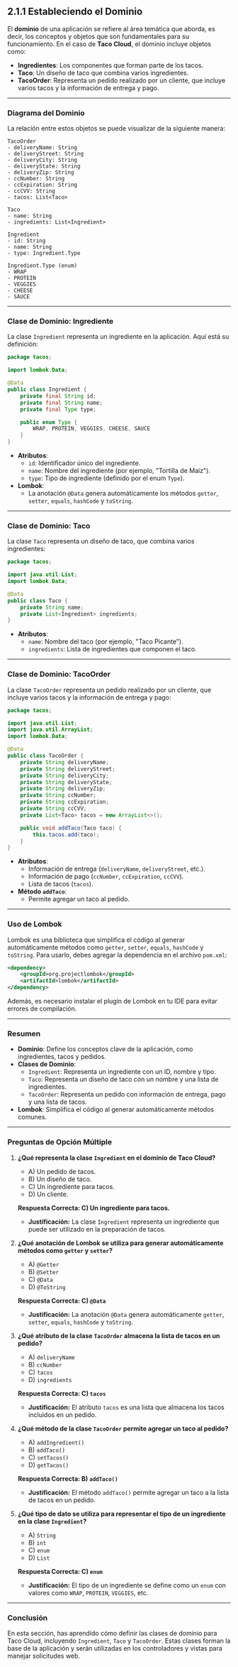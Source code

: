 ## **2.1.1 Estableciendo el Dominio**

El **dominio** de una aplicación se refiere al área temática que aborda, es decir, los conceptos y objetos que son fundamentales para su funcionamiento. En el caso de **Taco Cloud**, el dominio incluye objetos como:

- **Ingredientes**: Los componentes que forman parte de los tacos.
- **Taco**: Un diseño de taco que combina varios ingredientes.
- **TacoOrder**: Representa un pedido realizado por un cliente, que incluye varios tacos y la información de entrega y pago.

---

### **Diagrama del Dominio**

La relación entre estos objetos se puede visualizar de la siguiente manera:

```
TacoOrder
- deliveryName: String
- deliveryStreet: String
- deliveryCity: String
- deliveryState: String
- deliveryZip: String
- ccNumber: String
- ccExpiration: String
- ccCVV: String
- tacos: List<Taco>

Taco
- name: String
- ingredients: List<Ingredient>

Ingredient
- id: String
- name: String
- type: Ingredient.Type

Ingredient.Type (enum)
- WRAP
- PROTEIN
- VEGGIES
- CHEESE
- SAUCE
```

---

### **Clase de Dominio: Ingrediente**

La clase `Ingredient` representa un ingrediente en la aplicación. Aquí está su definición:

```java
package tacos;

import lombok.Data;

@Data
public class Ingredient {
    private final String id;
    private final String name;
    private final Type type;

    public enum Type {
        WRAP, PROTEIN, VEGGIES, CHEESE, SAUCE
    }
}
```

- **Atributos**:
    - `id`: Identificador único del ingrediente.
    - `name`: Nombre del ingrediente (por ejemplo, "Tortilla de Maíz").
    - `type`: Tipo de ingrediente (definido por el enum `Type`).
- **Lombok**:
    - La anotación `@Data` genera automáticamente los métodos `getter`, `setter`, `equals`, `hashCode` y `toString`.

---

### **Clase de Dominio: Taco**

La clase `Taco` representa un diseño de taco, que combina varios ingredientes:

```java
package tacos;

import java.util.List;
import lombok.Data;

@Data
public class Taco {
    private String name;
    private List<Ingredient> ingredients;
}
```

- **Atributos**:
    - `name`: Nombre del taco (por ejemplo, "Taco Picante").
    - `ingredients`: Lista de ingredientes que componen el taco.

---

### **Clase de Dominio: TacoOrder**

La clase `TacoOrder` representa un pedido realizado por un cliente, que incluye varios tacos y la información de entrega y pago:

```java
package tacos;

import java.util.List;
import java.util.ArrayList;
import lombok.Data;

@Data
public class TacoOrder {
    private String deliveryName;
    private String deliveryStreet;
    private String deliveryCity;
    private String deliveryState;
    private String deliveryZip;
    private String ccNumber;
    private String ccExpiration;
    private String ccCVV;
    private List<Taco> tacos = new ArrayList<>();

    public void addTaco(Taco taco) {
        this.tacos.add(taco);
    }
}
```

- **Atributos**:
    - Información de entrega (`deliveryName`, `deliveryStreet`, etc.).
    - Información de pago (`ccNumber`, `ccExpiration`, `ccCVV`).
    - Lista de tacos (`tacos`).
- **Método `addTaco`**:
    - Permite agregar un taco al pedido.

---

### **Uso de Lombok**

Lombok es una biblioteca que simplifica el código al generar automáticamente métodos como `getter`, `setter`, `equals`, `hashCode` y `toString`. Para usarlo, debes agregar la dependencia en el archivo `pom.xml`:

```xml
<dependency>
    <groupId>org.projectlombok</groupId>
    <artifactId>lombok</artifactId>
</dependency>
```

Además, es necesario instalar el plugin de Lombok en tu IDE para evitar errores de compilación.

---

### **Resumen**

- **Dominio**: Define los conceptos clave de la aplicación, como ingredientes, tacos y pedidos.
- **Clases de Dominio**:
    - `Ingredient`: Representa un ingrediente con un ID, nombre y tipo.
    - `Taco`: Representa un diseño de taco con un nombre y una lista de ingredientes.
    - `TacoOrder`: Representa un pedido con información de entrega, pago y una lista de tacos.
- **Lombok**: Simplifica el código al generar automáticamente métodos comunes.

---

### **Preguntas de Opción Múltiple**

1. **¿Qué representa la clase `Ingredient` en el dominio de Taco Cloud?**
    - A) Un pedido de tacos.
    - B) Un diseño de taco.
    - C) Un ingrediente para tacos.
    - D) Un cliente.

   **Respuesta Correcta: C) Un ingrediente para tacos.**
    - **Justificación:** La clase `Ingredient` representa un ingrediente que puede ser utilizado en la preparación de tacos.

2. **¿Qué anotación de Lombok se utiliza para generar automáticamente métodos como `getter` y `setter`?**
    - A) `@Getter`
    - B) `@Setter`
    - C) `@Data`
    - D) `@ToString`

   **Respuesta Correcta: C) `@Data`**
    - **Justificación:** La anotación `@Data` genera automáticamente `getter`, `setter`, `equals`, `hashCode` y `toString`.

3. **¿Qué atributo de la clase `TacoOrder` almacena la lista de tacos en un pedido?**
    - A) `deliveryName`
    - B) `ccNumber`
    - C) `tacos`
    - D) `ingredients`

   **Respuesta Correcta: C) `tacos`**
    - **Justificación:** El atributo `tacos` es una lista que almacena los tacos incluidos en un pedido.

4. **¿Qué método de la clase `TacoOrder` permite agregar un taco al pedido?**
    - A) `addIngredient()`
    - B) `addTaco()`
    - C) `setTacos()`
    - D) `getTacos()`

   **Respuesta Correcta: B) `addTaco()`**
    - **Justificación:** El método `addTaco()` permite agregar un taco a la lista de tacos en un pedido.

5. **¿Qué tipo de dato se utiliza para representar el tipo de un ingrediente en la clase `Ingredient`?**
    - A) `String`
    - B) `int`
    - C) `enum`
    - D) `List`

   **Respuesta Correcta: C) `enum`**
    - **Justificación:** El tipo de un ingrediente se define como un `enum` con valores como `WRAP`, `PROTEIN`, `VEGGIES`, etc.

---

### **Conclusión**

En esta sección, has aprendido cómo definir las clases de dominio para Taco Cloud, incluyendo `Ingredient`, `Taco` y `TacoOrder`. Estas clases forman la base de la aplicación y serán utilizadas en los controladores y vistas para manejar solicitudes web.

